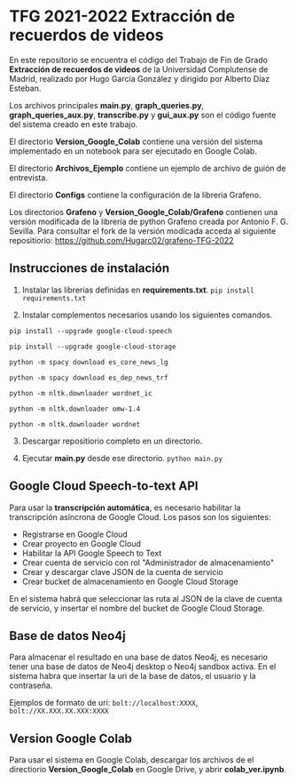 # TFG 2021-2022 Extracción de recuerdos de videos

En este repositorio se encuentra el código del Trabajo de Fin de Grado **Extracción de recuerdos de videos** de la Universidad Complutense de Madrid, realizado por Hugo García González y dirigido por Alberto Díaz Esteban.

Los archivos principales **main.py**, **graph_queries.py**, **graph_queries_aux.py**, **transcribe.py** y **gui_aux.py** son el código fuente del sistema creado en este trabajo.

El directorio **Version_Google_Colab** contiene una versión del sistema implementado en un notebook para ser ejecutado en Google Colab.

El directorio **Archivos_Ejemplo** contiene un ejemplo de archivo de guión de entrevista.

El directorio **Configs** contiene la configuración de la libreria Grafeno.

Los directorios **Grafeno** y **Version_Google_Colab/Grafeno** contienen una versión modificada de la librería de python Grafeno creada por Antonio F. G. Sevilla. Para consultar el fork de la versión modicada acceda al siguiente repositiorio: 
https://github.com/Hugarc02/grafeno-TFG-2022

## Instrucciones de instalación

1. Instalar las librerias definidas en **requirements.txt**. ```pip install requirements.txt```

2. Instalar complementos necesarios usando los siguientes comandos.

```pip install --upgrade google-cloud-speech```

```pip install --upgrade google-cloud-storage```

```python -m spacy download es_core_news_lg```

```python -m spacy download es_dep_news_trf```

```python -m nltk.downloader wordnet_ic```

```python -m nltk.downloader omw-1.4```

```python -m nltk.downloader wordnet```


3. Descargar repositiorio completo en un directorio.

4. Ejecutar **main.py** desde ese directorio. ```python main.py```

## Google Cloud Speech-to-text API

Para usar la **transcripción automática**, es necesario habilitar la transcripción asíncrona de Google Cloud. Los pasos son los siguientes:

* Registrarse en Google Cloud
* Crear proyecto en Google Cloud
* Habilitar la API Google Speech to Text
* Crear cuenta de servicio con rol "Administrador de almacenamiento"
* Crear y descargar clave JSON de la cuenta de servicio
* Crear bucket de almacenamiento en Google Cloud Storage

En el sistema habrá que seleccionar las ruta al JSON de la clave de cuenta de servicio, y insertar el nombre del bucket de Google Cloud Storage.

## Base de datos Neo4j

Para almacenar el resultado en una base de datos Neo4j, es necesario tener una base de datos de Neo4j desktop o Neo4j sandbox activa. En el sistema habra que insertar la uri de la base de datos, el usuario y la contraseña.

Ejemplos de formato de uri: ```bolt://localhost:XXXX```, ```bolt://XX.XXX.XX.XXX:XXXX``` 

## Version Google Colab

Para usar el sistema en Google Colab, descargar los archivos de el directiorio **Version_Google_Colab** en Google Drive, y abrir **colab_ver.ipynb**.


